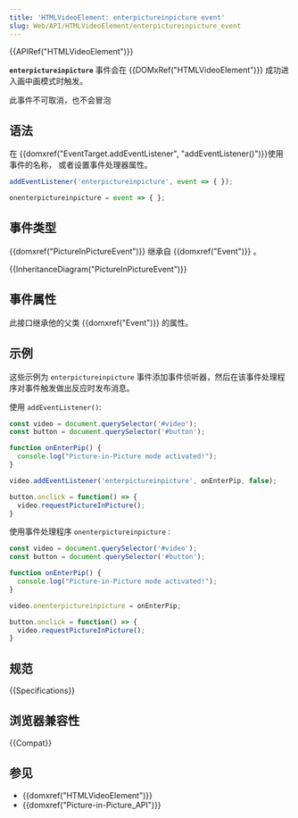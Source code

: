 ```yaml
---
title: 'HTMLVideoElement: enterpictureinpicture event'
slug: Web/API/HTMLVideoElement/enterpictureinpicture_event
---
```


{{APIRef("HTMLVideoElement")}}

**`enterpictureinpicture`** 事件会在 {{DOMxRef("HTMLVideoElement")}} 成功进入画中画模式时触发。

此事件不可取消，也不会冒泡

## 语法

在 {{domxref("EventTarget.addEventListener", "addEventListener()")}}使用事件的名称， 或者设置事件处理器属性。

```js
addEventListener('enterpictureinpicture', event => { });

onenterpictureinpicture = event => { };
```

## 事件类型

{{domxref("PictureInPictureEvent")}} 继承自 {{domxref("Event")}} 。

{{InheritanceDiagram("PictureInPictureEvent")}}

## 事件属性

此接口继承他的父类 {{domxref("Event")}} 的属性。

## 示例

这些示例为 `enterpictureinpicture` 事件添加事件侦听器，然后在该事件处理程序对事件触发做出反应时发布消息。

使用 `addEventListener()`:

```js
const video = document.querySelector('#video');
const button = document.querySelector('#button');

function onEnterPip() {
  console.log("Picture-in-Picture mode activated!");
}

video.addEventListener('enterpictureinpicture', onEnterPip, false);

button.onclick = function() => {
  video.requestPictureInPicture();
}
```

使用事件处理程序 `onenterpictureinpicture` :

```js
const video = document.querySelector('#video');
const button = document.querySelector('#button');

function onEnterPip() {
  console.log("Picture-in-Picture mode activated!");
}

video.onenterpictureinpicture = onEnterPip;

button.onclick = function() => {
  video.requestPictureInPicture();
}
```

## 规范

{{Specifications}}

## 浏览器兼容性

{{Compat}}

## 参见

- {{domxref("HTMLVideoElement")}}
- {{domxref("Picture-in-Picture_API")}}

